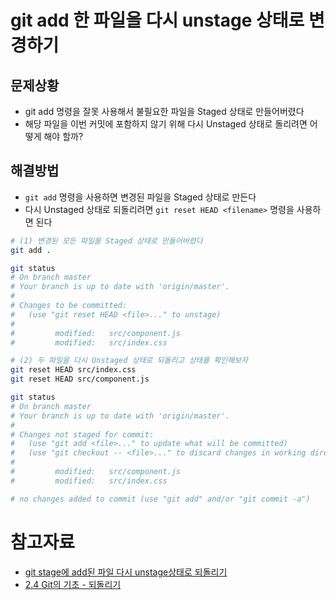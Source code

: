 # git add 한 파일을 다시 unstage 상태로 변경하기

## 문제상황

- git add 명령을 잘못 사용해서 불필요한 파일을 Staged 상태로 만들어버렸다
- 해당 파일을 이번 커밋에 포함하지 않기 위해 다시 Unstaged 상태로 돌리려면 어떻게 해야 할까?

## 해결방법

- `git add` 명령을 사용하면 변경된 파일을 Staged 상태로 만든다
- 다시 Unstaged 상태로 되돌리려면 `git reset HEAD <filename>` 명령을 사용하면 된다

```bash
# (1) 변경된 모든 파일을 Staged 상태로 만들어버렸다
git add .

git status
# On branch master
# Your branch is up to date with 'origin/master'.
#
# Changes to be committed:
#   (use "git reset HEAD <file>..." to unstage)
#
#         modified:   src/component.js
#         modified:   src/index.css

# (2) 두 파일을 다시 Unstaged 상태로 되돌리고 상태를 확인해보자
git reset HEAD src/index.css
git reset HEAD src/component.js

git status
# On branch master
# Your branch is up to date with 'origin/master'.
#
# Changes not staged for commit:
#   (use "git add <file>..." to update what will be committed)
#   (use "git checkout -- <file>..." to discard changes in working directory)
#
#         modified:   src/component.js
#         modified:   src/index.css

# no changes added to commit (use "git add" and/or "git commit -a")
```

# 참고자료

- [git stage에 add된 파일 다시 unstage상태로 되돌리기](https://devpouch.tistory.com/m/36?category=1023131)
- [2.4 Git의 기초 - 되돌리기](https://git-scm.com/book/ko/v2/Git%EC%9D%98-%EA%B8%B0%EC%B4%88-%EB%90%98%EB%8F%8C%EB%A6%AC%EA%B8%B0)
